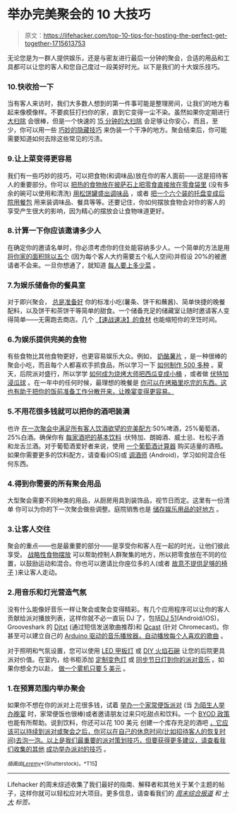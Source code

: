 # 举办完美聚会的 10 大技巧

> 原文：<https://lifehacker.com/top-10-tips-for-hosting-the-perfect-get-together-1715613753>

无论您是为一群人提供娱乐，还是与密友进行最后一分钟的聚会，合适的用品和工具都可以让您的客人和您自己度过一段美好时光。以下是我们的十大娱乐技巧。



### 10.快收拾一下

当有客人来访时，我们大多数人想到的第一件事可能是整理房间，让我们的地方看起来像模像样。不要疯狂打扫你的家，直到它变得一尘不染。虽然如果你定期进行 [大扫除](http://lifehacker.com/how-to-find-more-time-in-your-day-by-putting-your-chore-5829673) 会很棒，但是一个快速的 [15 分钟的大扫除](http://lifehacker.com/how-to-clean-your-house-in-15-minutes-or-less-5967278) 会足够让你安心，而且，至少，你可以用一些 [巧妙的隐藏技巧](http://lifehacker.com/fake-a-clean-house-by-cleverly-hiding-clutter-and-dirt-5907670) 来伪装一个干净的地方。聚会结束后，你可能需要知道如何去除这些常见的污渍。

### 9.让上菜变得更容易

我们有一些巧妙的技巧，可以把食物(和调味品)放在你的客人面前——这是招待客人的重要部分。你可以 [把热的食物放在披萨石上](http://lifehacker.com/use-your-pizza-stone-as-a-serving-platter-to-keep-food-1708924838)[把零食直接放在零食袋里](http://lifehacker.com/create-an-instant-snack-bowl-from-any-snack-bag-5508789) (没有多余的碗可以使用和清洗) [用松饼罐盛出调味品](http://lifehacker.com/use-a-muffin-tin-to-dish-out-condiments-at-your-next-ba-5922288) ，或者 [把一个六个装的托盘变成后院用餐包](http://lifehacker.com/repurpose-a-six-pack-carrier-into-a-backyard-dining-kit-5933944) 用来装调味品、餐具等等。还要记住，你如何摆放食物会对你的客人的享受产生很大的影响，因为精心的摆放会让食物味道更好。

### 8.计算一下你应该邀请多少人

在确定你的邀请名单时，你必须考虑你的住处能容纳多少人。一个简单的方法是用 [将你家的面积除以五个](http://lifehacker.com/how-to-calculate-how-many-people-your-home-can-successf-5414986) (因为每个客人大约需要五个私人空间)并假设 20%的被邀请者不会来。一旦你想通了，就知道 [每人要上多少菜](http://lifehacker.com/this-chart-shows-how-much-food-to-serve-when-cooking-fo-1706045582) 。

### 7.为娱乐储备你的餐具室

对于即兴聚会， [总是准备好](http://lifehacker.com/the-things-you-should-have-in-your-pantry-to-entertain-1481434716) 你的标准小吃(薯条、饼干和蘸酱)、简单快捷的晚餐配料，以及饼干和茶饼干等简单的甜食。一个储备充足的储藏室让随时邀请客人变得简单——无需跑去商店。几个 [【速战速决】的食材](http://lifehacker.com/the-ingredients-you-should-have-in-your-pantry-for-quic-1606602875) 也能缩短你的烹饪时间。

### 6.为娱乐提供完美的食物

有些食物比其他食物更好，也更容易娱乐大众。例如， [奶酪薯片](http://skillet.lifehacker.com/these-cheese-crisps-are-the-tastiest-one-ingredient-par-1711828422) ，是一种很棒的聚会小吃，而且每个人都喜欢手抓食品，所以学习一下 [如何制作 500 多种](http://lifehacker.com/learn-how-to-make-over-500-finger-foods-with-the-holida-5868377) 。夏天，后院派对盛行，所以学学 [如何成为烧烤大师](http://lifehacker.com/become-a-grill-master-this-weekend-579648795)[把西瓜变成小桶](http://lifehacker.com/turn-a-watermelon-into-a-keg-5914915) ，或者做 [伏特加浸瓜球](http://lifehacker.com/infuse-melon-balls-with-vodka-for-a-fresh-summer-treat-1711087154) 。在一年中的任何时候，最理想的晚餐是 [你可以在烤箱里吃完的东西。这也有助于把你的饭前准备工作分散开来，让晚宴变得更容易。](http://lifehacker.com/the-ideal-dinner-party-meal-is-something-you-can-finish-1700586842) 

### 5.不用花很多钱就可以把你的酒吧装满

也许 [在一次聚会中满足所有客人饮酒欲望的完美配方](http://lifehacker.com/stock-up-on-the-right-amount-of-alcohol-for-a-party-wit-5362790):50%啤酒，25%葡萄酒，25%白酒。确保你有 [每家酒吧的基本饮料](http://lifehacker.com/the-five-home-bar-essentials-that-can-make-nearly-any-d-5959061) :伏特加、朗姆酒、威士忌、杜松子酒和龙舌兰酒。对于葡萄酒爱好者来说，使用 [一个葡萄酒计算器](http://lifehacker.com/this-wine-calculator-tells-you-how-many-bottles-to-buy-1570761321) 购买适量的酒瓶。如果你需要更多的饮料配方，请查看(iOS)或 [调酒师](http://lifehacker.com/bartender-for-android-teaches-you-to-mix-almost-any-dri-5840914) (Android)，学习如何混合任何东西。

### 4.得到你需要的所有聚会用品

大型聚会需要不同种类的用品，从厨房用具到装饰品，视节日而定。这里有一份清单 你可以为你的下一次聚会做些调整。庭院销售也是 [储存娱乐用品的好地方](http://lifehacker.com/take-advantage-of-yard-sales-to-stock-up-on-entertainin-5523381) 。

### 3.让客人交往

聚会的重点——也是最重要的部分——是享受你和客人在一起的时光，让他们彼此享受。 [战略性食物摆放](http://lifehacker.com/use-food-for-better-crowd-control-at-parties-5980664) 可以帮助控制人群聚集的地方，所以把零食放在不同的位置，以鼓励运动和混合。你也可以邀请比你座位多的人(或者 [故意不提供足够的椅子](http://lifehacker.com/keep-your-guests-mingling-by-not-providing-enough-chair-1486518699) )来让客人走动。

### 2.用音乐和灯光营造气氛

没有什么能像好音乐一样让聚会或聚会变得精彩。有几个应用程序可以让你的客人贡献给派对播放列表，这样你就不必一直玩 DJ 了，包括[DJ 51](http://lifehacker.com/dj-51-builds-a-perfect-party-playlist-from-everyones-sp-1693117350)(Android/iOS)，Grooveshark 的 [Djtxt](http://lifehacker.com/djtxt-lets-your-party-guests-fix-your-boring-playlist-v-5732551) (通过短信发送歌曲推荐)和 [Qcast](http://lifehacker.com/qcast-turns-your-chromecast-into-a-shared-music-party-f-1603491370) (针对 Chromecast)。你甚至可以建立自己的 [Arduino 驱动的音乐播放器，自动播放每个人喜欢的歌曲](http://lifehacker.com/build-an-arduino-powered-music-player-that-automaticall-5994207) 。

对于照明和气氛设置，您可以使用 [LED 甲板灯](http://lifehacker.com/led-deck-lighting-adds-some-zazz-to-your-party-5498529) 或 [DIY 火焰石碗](http://lifehacker.com/these-diy-flaming-rock-bowls-light-up-your-backyard-or-5857375) 让您的后院更具派对价值。在室内，给书柜添加 [定制变色灯](http://lifehacker.com/beautify-your-bookcases-with-custom-color-changing-ligh-5941007) 或 [同步节日灯到你的派对音乐](http://lifehacker.com/make-your-holiday-lights-dance-to-your-party-music-5412303) 。如果你想全力以赴， [做一个雾机只要 5 美元](http://lifehacker.com/make-a-fog-machine-for-your-party-for-5-5854472) 。

### 1.在预算范围内举办聚会

如果你不想在你的派对上花很多钱，试着 [举办一个家常便饭派对](http://lifehacker.com/throw-a-great-party-without-emptying-your-wallet-5801977) (当 [为陌生人举办晚宴](http://lifehacker.com/how-to-host-a-dinner-for-strangers-5945922) 时，家常便饭也很棒)或者邀请朋友过来只吃甜点和饮料。一个 [BYOD 政策](http://lifehacker.com/how-to-host-an-awesome-party-on-a-budget-1486102176) 也能有所帮助。说到饮料，你还可以花 100 美元 创建一个库存充足的酒吧 [，它应该可以持续到派对或聚会之后，你可以在自己的休息时间(比如招待客人的恢复时间)去泡一泡。以上是我们最重要的派对策划技巧，但要获得更多建议，请查看我们收集的其他](http://lifehacker.com/stock-your-bar-for-100-5337547) [成功举办派对的技巧](http://lifehacker.com/the-best-tips-for-hosting-a-successful-party-1630084541) 。

<small>*插画由*</small>[<small>*Leremy*</small>](http://www.shutterstock.com/pic-172350026/stock-vector-happy-boss-rewarding-employee-stick-figure-pictogram-icon.html?src=a-ZhSO0vhIcS4x9DTJLMTw-1-78)<small>*(Shutterstock)。*T15】</small>

* * *

Lifehacker 的周末综述收集了我们最好的指南、解释者和其他关于某个主题的帖子，这样你就可以轻松应对大项目。更多信息，请查看我们的 [*周末综合报道*](http://lifehacker.com/tag/weekend-roundup) *和* [*十大*](http://lifehacker.com/tag/lifehacker-top-10) *标签。*